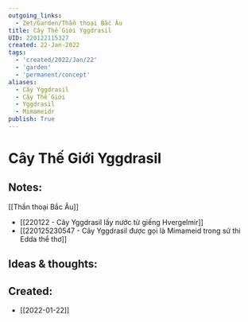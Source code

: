 ```yaml
---
outgoing_links:
  - Zet/Garden/Thần thoại Bắc Âu
title: Cây Thế Giới Yggdrasil
UID: 220122115327
created: 22-Jan-2022
tags:
  - 'created/2022/Jan/22'
  - 'garden'
  - 'permanent/concept'
aliases:
  - Cây Yggdrasil
  - Cây Thế Giới
  - Yggdrasil
  - Mimameidr
publish: True
---
```

# Cây Thế Giới Yggdrasil

## Notes:
[[Thần thoại Bắc Âu]]

- [[220122 - Cây Yggdrasil lấy nước từ giếng Hvergelmir]]
- [[220125230547 - Cây Yggdrasil được gọi là Mimameid trong sử thi Edda thể thơ]]

## Ideas & thoughts:



## Created:
- [[2022-01-22]]
